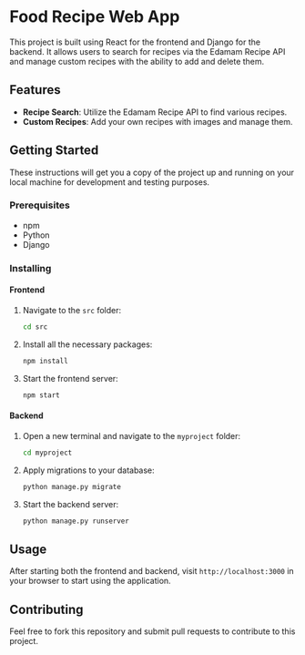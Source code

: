 # Food Recipe Web App

This project is built using React for the frontend and Django for the backend. It allows users to search for recipes via the Edamam Recipe API and manage custom recipes with the ability to add and delete them.

## Features

- **Recipe Search**: Utilize the Edamam Recipe API to find various recipes.
- **Custom Recipes**: Add your own recipes with images and manage them.

## Getting Started

These instructions will get you a copy of the project up and running on your local machine for development and testing purposes.

### Prerequisites

- npm
- Python
- Django

### Installing

#### Frontend

1. Navigate to the `src` folder:
    ```bash
    cd src
    ```
2. Install all the necessary packages:
    ```bash
    npm install
    ```
3. Start the frontend server:
    ```bash
    npm start
    ```

#### Backend

1. Open a new terminal and navigate to the `myproject` folder:
    ```bash
    cd myproject
    ```
2. Apply migrations to your database:
    ```bash
    python manage.py migrate
    ```
3. Start the backend server:
    ```bash
    python manage.py runserver
    ```

## Usage

After starting both the frontend and backend, visit `http://localhost:3000` in your browser to start using the application.

## Contributing

Feel free to fork this repository and submit pull requests to contribute to this project.
